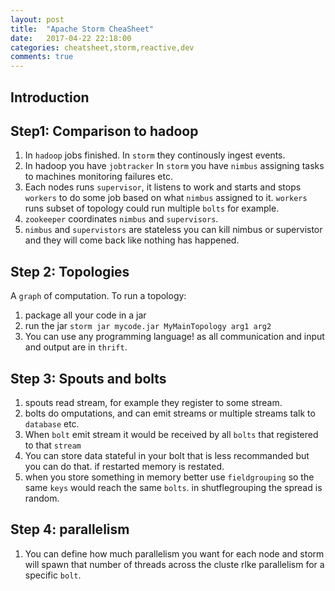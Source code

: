```yaml
---
layout: post
title:  "Apache Storm CheaSheet"
date:   2017-04-22 22:18:00
categories: cheatsheet,storm,reactive,dev
comments: true
---
```

## Introduction

## Step1: Comparison to hadoop

1. In `hadoop` jobs finished.  In `storm` they continously ingest events.
1. In hadoop you have `jobtracker` In `storm` you have `nimbus` assigning tasks to machines monitoring failures etc.
1. Each nodes runs `supervisor`, it listens to work and starts and stops `workers` to do some job based on what `nimbus` assigned to it.  `workers` runs subset of topology could run multiple `bolts` for example.
1. `zookeeper` coordinates `nimbus` and `supervisors`.
1. `nimbus` and `supervistors` are stateless you can kill nimbus or supervistor and they will come back like nothing has happened.

## Step 2: Topologies

A `graph` of computation.  To run a topology:

1. package all your code in a jar
1. run the jar `storm jar mycode.jar MyMainTopology arg1 arg2`
1. You can use any programming language! as all communication and input and output are in `thrift`.

## Step 3: Spouts and bolts

1. spouts read stream, for example they register to some stream.
1. bolts do omputations, and can emit streams or multiple streams talk to `database` etc.
1. When `bolt` emit stream it would be received by all `bolts` that registered to that `stream`
1. You can store data stateful in your bolt that is less recommanded but you can do that. if restarted memory is restated.
1. when you store something in memory better use `fieldgrouping` so the same `keys` would reach the same `bolts`.  in shutflegrouping the spread is random.

## Step 4: parallelism

1. You can define how much parallelism you want for each node and storm will spawn that number of threads across the cluste rlke parallelism for a specific `bolt`.


